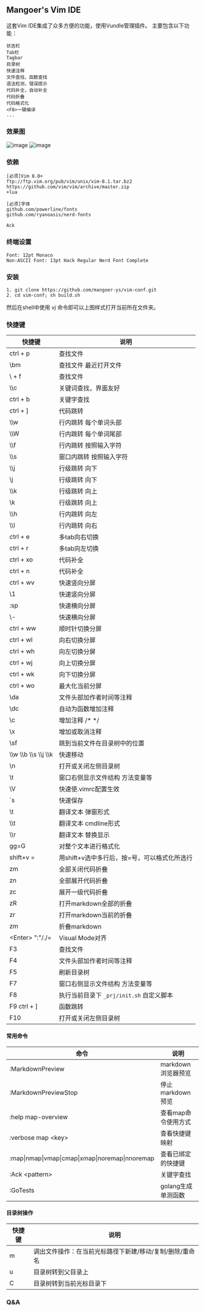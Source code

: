 ## Mangoer's Vim IDE

这套Vim IDE集成了众多方便的功能，使用Vundle管理插件。
主要包含以下功能：
    
    状态栏
    Tab栏
    Tagbar
    目录树
    快速注释
    文件查找，函数查找 
    语法检测，错误提示
    代码补全，自动补全
    代码折叠
    代码格式化
    <F8>一键编译
    ...


### 效果图

![image](https://raw.githubusercontent.com/mangoer-ys/vim-conf/master/image/screenshot-4.png)
![image](https://raw.githubusercontent.com/mangoer-ys/vim-conf/master/image/screenshot-3.png)

### 依赖

    [必须]Vim 8.0+
    ftp://ftp.vim.org/pub/vim/unix/vim-8.1.tar.bz2 
    https://github.com/vim/vim/archive/master.zip
    +lua

    [必须]字体
    github.com/powerline/fonts
    github.com/ryanoasis/nerd-fonts
    
    Ack

### 终端设置

    Font: 12pt Monaco
    Non-ASCII Font: 13pt Hack Regular Nerd Font Complete

### 安装

    1. git clone https://github.com/mangoer-ys/vim-conf.git
    2. cd vim-conf; sh build.sh

然后在shell中使用 *vj* 命令即可以上图样式打开当前所在文件夹。

### 快捷键

|快捷键|说明|
|-|-|
| ctrl + p | 查找文件 |
| \\bm | 查找文件 最近打开文件 |
| \\ + f | 查找文件 |
| \\\c | 关键词查找，界面友好 |
| ctrl + b | 关键字查找 |
| ctrl + ] | 代码跳转 |
| \\\\w | 行内跳转 每个单词头部 |
| \\\\W | 行内跳转 每个单词尾部 |
| \\\\f | 行内跳转 按照输入字符 |
| \\\\s | 窗口内跳转 按照输入字符 |
| \\\\j | 行级跳转 向下 |
| \\j | 行级跳转 向下 |
| \\\\k | 行级跳转 向上 |
| \\k | 行级跳转 向上 |
| \\\\h | 行内跳转 向左 |
| \\\\l | 行内跳转 向右 |
| ctrl + e | 多tab向右切换 |
| ctrl + r | 多tab向左切换 |
| ctrl + xo | 代码补全 |
| ctrl + n | 代码补全 |
| ctrl + wv | 快速竖向分屏 |
| \\1 | 快速竖向分屏 |
| :sp | 快速横向分屏 |
| \\- | 快速横向分屏 |
| ctrl + ww | 顺时针切换分屏 |
| ctrl + wl | 向右切换分屏 |
| ctrl + wh | 向左切换分屏 |
| ctrl + wj | 向上切换分屏 |
| ctrl + wk | 向下切换分屏 |
| ctrl + wo | 最大化当前分屏 |
| \da | 文件头部加作者时间等注释 |
| \dc | 自动为函数增加注释 |
| \c | 增加注释 /* */ |
| \x | 增加或取消注释 |
| \sf | 跳到当前文件在目录树中的位置 |
| \\\w \\\b \\\s \\\j \\\k | 快速移动 |
| \\n | 打开或关闭左侧目录树 |
| \\t | 窗口右侧显示文件结构 方法变量等 |
| \\V | 快速使.vimrc配置生效 |
| \`s | 快速保存 | 
| \\t | 翻译文本 弹窗形式 | 
| \\\\t | 翻译文本 cmdline形式 | 
| \\\\r | 翻译文本 替换显示 | 
| gg=G | 对整个文本进行格式化 |
| shift+v = | 用shift+v选中多行后，按=号，可以格式化所选行 |
| zm | 全部关闭代码折叠 |
| zn | 全部展开代码折叠 |
| zc | 展开一级代码折叠 |
| zR | 打开markdown全部的折叠 |
| zr | 打开markdown当前的折叠 |
| zm | 折叠markdown |
| \<Enter\> \":"/./= | Visual Mode对齐 |
| F3 | 查找文件 |
| F4 | 文件头部加作者时间等注释 |
| F5 | 刷新目录树 |
| F7 | 窗口右侧显示文件结构 方法变量等 |
| F8 | 执行当前目录下 `_prj/init.sh` 自定义脚本 |
| F9 ctrl + ] | 函数跳转 |
| F10 | 打开或关闭左侧目录树 |

#### 常用命令
| 命令 | 说明 |
|-|-|
| :MarkdownPreview | markdown浏览器预览 |
| :MarkdownPreviewStop | 停止markdown预览 |
| :help map-overview | 查看map命令使用方式 |
| :verbose map \<key\> | 查看快捷键映射 |
| :map\|nmap\|vmap\|cmap\|xmap\|noremap\|nnoremap | 查看已绑定的快捷键 |
| :Ack \<pattern\> | 关键字查找 |
| :GoTests | golang生成单测函数 |


#### 目录树操作

| 快捷键 | 说明 |
|-|-|
| m | 调出文件操作：在当前光标路径下新建/移动/复制/删除/重命名 |
| u | 目录树转到父目录上 |
| C | 目录树转到当前光标目录下 |

### Q&A

